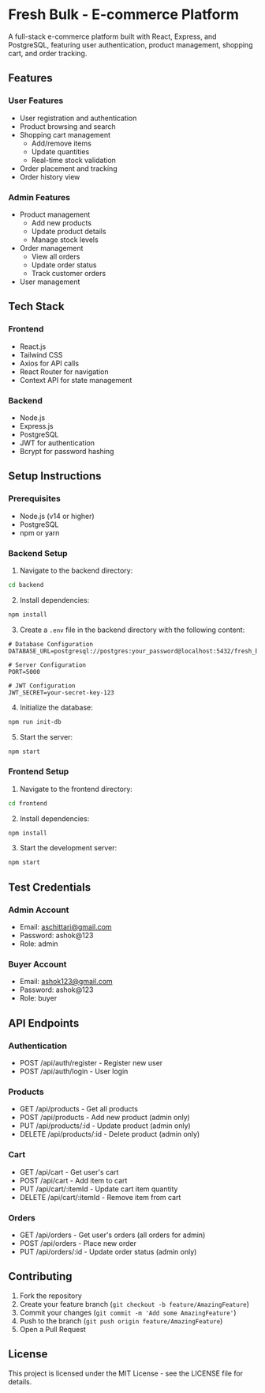 # Fresh Bulk - E-commerce Platform

A full-stack e-commerce platform built with React, Express, and PostgreSQL, featuring user authentication, product management, shopping cart, and order tracking.

## Features

### User Features
- User registration and authentication
- Product browsing and search
- Shopping cart management
  - Add/remove items
  - Update quantities
  - Real-time stock validation
- Order placement and tracking
- Order history view

### Admin Features
- Product management
  - Add new products
  - Update product details
  - Manage stock levels
- Order management
  - View all orders
  - Update order status
  - Track customer orders
- User management

## Tech Stack

### Frontend
- React.js
- Tailwind CSS
- Axios for API calls
- React Router for navigation
- Context API for state management

### Backend
- Node.js
- Express.js
- PostgreSQL
- JWT for authentication
- Bcrypt for password hashing

## Setup Instructions

### Prerequisites
- Node.js (v14 or higher)
- PostgreSQL
- npm or yarn

### Backend Setup

1. Navigate to the backend directory:
```bash
cd backend
```

2. Install dependencies:
```bash
npm install
```

3. Create a `.env` file in the backend directory with the following content:
```env
# Database Configuration
DATABASE_URL=postgresql://postgres:your_password@localhost:5432/fresh_bulk

# Server Configuration
PORT=5000

# JWT Configuration
JWT_SECRET=your-secret-key-123
```

4. Initialize the database:
```bash
npm run init-db
```

5. Start the server:
```bash
npm start
```

### Frontend Setup

1. Navigate to the frontend directory:
```bash
cd frontend
```

2. Install dependencies:
```bash
npm install
```

3. Start the development server:
```bash
npm start
```

## Test Credentials

### Admin Account
- Email: aschittari@gmail.com
- Password: ashok@123
- Role: admin

### Buyer Account
- Email: ashok123@gmail.com
- Password: ashok@123
- Role: buyer

## API Endpoints

### Authentication
- POST /api/auth/register - Register new user
- POST /api/auth/login - User login

### Products
- GET /api/products - Get all products
- POST /api/products - Add new product (admin only)
- PUT /api/products/:id - Update product (admin only)
- DELETE /api/products/:id - Delete product (admin only)

### Cart
- GET /api/cart - Get user's cart
- POST /api/cart - Add item to cart
- PUT /api/cart/:itemId - Update cart item quantity
- DELETE /api/cart/:itemId - Remove item from cart

### Orders
- GET /api/orders - Get user's orders (all orders for admin)
- POST /api/orders - Place new order
- PUT /api/orders/:id - Update order status (admin only)

## Contributing

1. Fork the repository
2. Create your feature branch (`git checkout -b feature/AmazingFeature`)
3. Commit your changes (`git commit -m 'Add some AmazingFeature'`)
4. Push to the branch (`git push origin feature/AmazingFeature`)
5. Open a Pull Request

## License

This project is licensed under the MIT License - see the LICENSE file for details.



